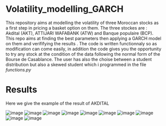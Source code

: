 # Volatility_modelling_GARCH
This repository aims at modelling the volatility of three Moroccan stocks as a first step in pricing a basket option on them.
The three stockes are : Akdital (AKT), ATTIJARI WAFABANK (ATW) and Banque populaire (BCP).
This repo aims at finding the best parameters then applying a GARCH model on them and verififying the results .
The code is written functionnaly so as modification can come easily, in addition the code gives you the opportunity to try any stock at the condition of the data following the normal form of the Bourse de Casablance.
The user has also the choise between a student distribution but also a skewed student which i programmed in the file *functions.py*
# Results
Here we give the example of the result of AKDITAL 

![image](https://github.com/user-attachments/assets/59f6475b-cd66-4130-aafe-1c4332896bfd)
![image](https://github.com/user-attachments/assets/b0ef9a66-23c6-4541-8cf5-24215efcac4c)
![image](https://github.com/user-attachments/assets/08f29808-9997-4829-81d4-eee757b8fadb)
![image](https://github.com/user-attachments/assets/e5de96df-2448-41a6-b427-a91d5458a8e1)
![image](https://github.com/user-attachments/assets/91d340ca-987b-49c3-8477-f638b2b087de)
![image](https://github.com/user-attachments/assets/cd4d6afb-ed7d-4272-ac94-30b81dcab8fd)
![image](https://github.com/user-attachments/assets/984b4334-6d7e-42e9-914f-f68c7cce47a4)
![image](https://github.com/user-attachments/assets/e469932b-52fe-4ce0-8b84-068b0824593b)
![image](https://github.com/user-attachments/assets/2c9e849d-4037-4b83-a0f2-d66874d36f64)
![image](https://github.com/user-attachments/assets/c27d2ee7-8aac-4bbc-84e1-0506311ee41e)


